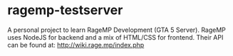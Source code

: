 # ragemp-testserver

A personal project to learn RageMP Development (GTA 5 Server). RageMP uses NodeJS for backend and a mix of HTML/CSS for frontend. Their API can be found at: http://wiki.rage.mp/index.php
